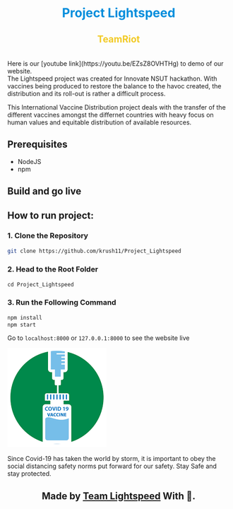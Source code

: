 
<h1 style="text-align:center;color:#008EDC">Project Lightspeed</h1>

<h2 style="text-align:center;color:#F2CA25">TeamRiot</h1>

<br/>
Here is our [youtube link](https://youtu.be/EZsZ8OVHTHg) to demo of our website.
<br/>The Lightspeed project was created for Innovate NSUT hackathon. 
With vaccines being produced to restore the balance to the havoc created, the distribution and its roll-out is rather a difficult process.

This International Vaccine Distribution project deals with the transfer of the different vaccines amongst the differnet countries with heavy focus on human values and equitable distribution of available resources.
<br/>

## **Prerequisites**
- NodeJS
- npm

## **Build and go live**
## How to run project:

### **1. Clone the Repository**

```bash
git clone https://github.com/krush11/Project_Lightspeed
```

### **2. Head to the Root Folder**

```
cd Project_Lightspeed
```

### **3. Run the Following Command**

```
npm install
npm start
```

Go to `localhost:8000` or `127.0.0.1:8000` to see the website live

   <img src="covid.png">
     
   Since Covid-19 has taken the world by storm, it is important to obey the social distancing safety norms put forward for our safety.
   Stay Safe and stay protected.


   **<h2 align="center"> Made by <a href="https://github.com/krush11/Project_Lightspeed">Team Lightspeed</a> With 💜. </h2>**
